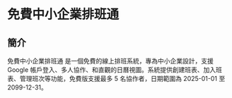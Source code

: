 # 免費中小企業排班通

## 簡介
免費中小企業排班通 是一個免費的線上排班系統，專為中小企業設計，支援 Google 帳戶登入、多人協作、和直觀的日曆視圖。系統提供創建班表、加入班表、管理班次等功能，免費版支援最多 5 名協作者，日期範圍為 2025-01-01 至 2099-12-31。


